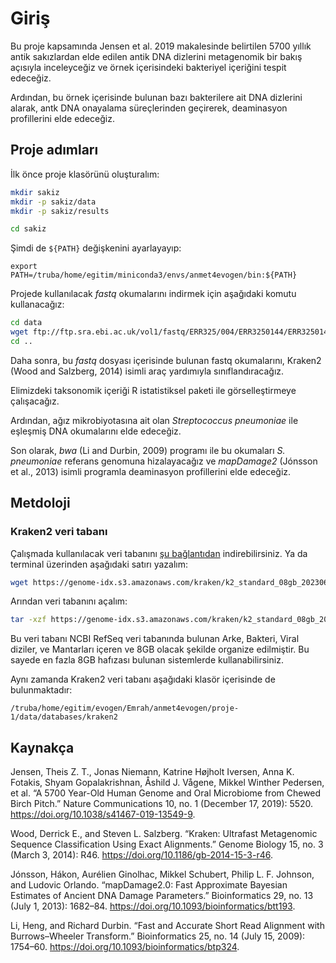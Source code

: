 # Giriş

Bu proje kapsamında Jensen et al. 2019 makalesinde belirtilen 5700 yıllık antik sakızlardan elde edilen antik DNA dizlerini metagenomik bir bakış açısıyla inceleyceğiz ve örnek içerisindeki bakteriyel içeriğini tespit edeceğiz.

Ardından, bu örnek içerisinde bulunan bazı bakterilere ait DNA dizlerini alarak, antk DNA onayalama süreçlerinden geçirerek, deaminasyon profillerini elde edeceğiz.


## Proje adımları

İlk önce proje klasörünü oluşturalım:

```bash
mkdir sakiz
mkdir -p sakiz/data
mkdir -p sakiz/results

cd sakiz
```

Şimdi de `${PATH}` değişkenini ayarlayayıp:

```
export PATH=/truba/home/egitim/miniconda3/envs/anmet4evogen/bin:${PATH}
```

Projede kullanılacak *fastq* okumalarını indirmek için aşağıdaki komutu kullanacağız:

```bash
cd data 
wget ftp://ftp.sra.ebi.ac.uk/vol1/fastq/ERR325/004/ERR3250144/ERR3250144.fastq.gz
cd ..
```

Daha sonra, bu *fastq* dosyası içerisinde bulunan fastq okumalarını, Kraken2 (Wood and Salzberg, 2014) isimli araç yardımıyla sınıflandıracağız.

Elimizdeki taksonomik içeriği R istatistiksel paketi ile görselleştirmeye çalışacağız.

Ardından, ağız mikrobiyotasına ait olan *Streptococcus pneumoniae* ile eşleşmiş DNA okumalarını elde edeceğiz.

Son olarak, *bwa* (Li and Durbin, 2009) programı ile bu okumaları *S. pneumoniae* referans genomuna hizalayacağız ve *mapDamage2* (Jónsson et al., 2013) isimli programla deaminasyon profillerini elde edeceğiz.

## Metdoloji


### Kraken2 veri tabanı

Çalışmada kullanılacak veri tabanını [şu bağlantıdan](https://genome-idx.s3.amazonaws.com/kraken/k2_standard_08gb_20230605.tar.gz) indirebilirsiniz. Ya da terminal üzerinden aşağıdaki satırı yazalım:

```bash
wget https://genome-idx.s3.amazonaws.com/kraken/k2_standard_08gb_20230605.tar.gz
```

Arından veri tabanını açalım:

```bash
tar -xzf https://genome-idx.s3.amazonaws.com/kraken/k2_standard_08gb_20230605.tar.gz

```

Bu veri tabanı NCBI RefSeq veri tabanında bulunan Arke, Bakteri, Viral diziler, ve Mantarları içeren ve 8GB olacak şekilde organize edilmiştir. Bu sayede en fazla 8GB hafızası bulunan sistemlerde kullanabilirsiniz.

Aynı zamanda Kraken2 veri tabanı aşağıdaki klasör içerisinde de bulunmaktadır:

```
/truba/home/egitim/evogen/Emrah/anmet4evogen/proje-1/data/databases/kraken2
```



## Kaynakça

Jensen, Theis Z. T., Jonas Niemann, Katrine Højholt Iversen, Anna K. Fotakis, Shyam Gopalakrishnan, Åshild J. Vågene, Mikkel Winther Pedersen, et al. “A 5700 Year-Old Human Genome and Oral Microbiome from Chewed Birch Pitch.” Nature Communications 10, no. 1 (December 17, 2019): 5520. https://doi.org/10.1038/s41467-019-13549-9.

Wood, Derrick E., and Steven L. Salzberg. “Kraken: Ultrafast Metagenomic Sequence Classification Using Exact Alignments.” Genome Biology 15, no. 3 (March 3, 2014): R46. https://doi.org/10.1186/gb-2014-15-3-r46.

Jónsson, Hákon, Aurélien Ginolhac, Mikkel Schubert, Philip L. F. Johnson, and Ludovic Orlando. “mapDamage2.0: Fast Approximate Bayesian Estimates of Ancient DNA Damage Parameters.” Bioinformatics 29, no. 13 (July 1, 2013): 1682–84. https://doi.org/10.1093/bioinformatics/btt193.

Li, Heng, and Richard Durbin. “Fast and Accurate Short Read Alignment with Burrows–Wheeler Transform.” Bioinformatics 25, no. 14 (July 15, 2009): 1754–60. https://doi.org/10.1093/bioinformatics/btp324.

